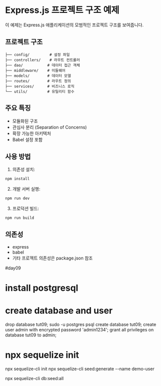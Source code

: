 # Express.js 프로젝트 구조 예제

이 예제는 Express.js 애플리케이션의 모범적인 프로젝트 구조를 보여줍니다.

## 프로젝트 구조

```
├── config/         # 설정 파일
├── controllers/    # 라우트 컨트롤러
├── dao/           # 데이터 접근 객체
├── middleware/    # 미들웨어
├── models/        # 데이터 모델
├── routes/        # 라우트 정의
├── services/      # 비즈니스 로직
└── utils/         # 유틸리티 함수
```

## 주요 특징

- 모듈화된 구조
- 관심사 분리 (Separation of Concerns)
- 확장 가능한 아키텍처
- Babel 설정 포함

## 사용 방법

1. 의존성 설치:

```bash
npm install
```

2. 개발 서버 실행:

```bash
npm run dev
```

3. 프로덕션 빌드:

```bash
npm run build
```

## 의존성

- express
- babel
- 기타 프로젝트 의존성은 package.json 참조

#day09

# install postgresql

# create database and user

drop database tut09;
sudo -u postgres psql
create database tut09;
create user admin with encrypted password 'admin1234';
grant all privileges on database tut09 to admin;

# npx sequelize init

npx sequelize-cli init
npx sequelize-cli seed:generate --name demo-user

npx sequelize-cli db:seed:all
